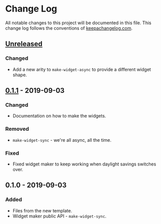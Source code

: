 # Change Log
All notable changes to this project will be documented in this file. This change log follows the conventions of [keepachangelog.com](http://keepachangelog.com/).

## [Unreleased]
### Changed
- Add a new arity to `make-widget-async` to provide a different widget shape.

## [0.1.1] - 2019-09-03
### Changed
- Documentation on how to make the widgets.

### Removed
- `make-widget-sync` - we're all async, all the time.

### Fixed
- Fixed widget maker to keep working when daylight savings switches over.

## 0.1.0 - 2019-09-03
### Added
- Files from the new template.
- Widget maker public API - `make-widget-sync`.

[Unreleased]: https://github.com/your-name/ringr/compare/0.1.1...HEAD
[0.1.1]: https://github.com/your-name/ringr/compare/0.1.0...0.1.1
